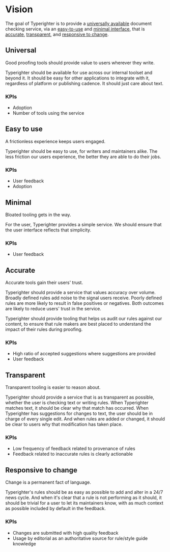 # Vision

The goal of Typerighter is to provide a [universally available](#universal) document checking service, via  an [easy-to-use](#easy-to-use) and [minimal interface](#minimal), that is [accurate](#accurate), [transparent](#transparent), and [responsive to change](#responsive-to-change).

## Universal

Good proofing tools should provide value to users wherever they write.

Typerighter should be available for use across our internal toolset and beyond it. It should be easy for other applications to integrate with it, regardless of platform or publishing cadence. It should just care about text.

### KPIs

- Adoption
- Number of tools using the service

## Easy to use

A frictionless experience keeps users engaged.

Typerighter should be easy to use, for writers and maintainers alike. The less friction our users experience, the better they are able to do their jobs.

### KPIs

- User feedback
- Adoption

## Minimal

Bloated tooling gets in the way.

For the user, Typerighter provides a simple service. We should ensure that the user interface reflects that simplicity.

### KPIs

- User feedback

## Accurate

Accurate tools gain their users' trust.

Typerighter should provide a service that values accuracy over volume. Broadly defined rules add noise to the signal users receive. Poorly defined rules are more likely to result in false positives or negatives. Both outcomes are likely to reduce users' trust in the service.

Typerighter should provide tooling that helps us audit our rules against our content, to ensure that rule makers are best placed to understand the impact of their rules during proofing.

### KPIs

- High ratio of accepted suggestions where suggestions are provided
- User feedback

## Transparent

Transparent tooling is easier to reason about.

Typerighter should provide a service that is as transparent as possible, whether the user is checking text or writing rules. When Typerighter matches text, it should be clear why that match has occurred. When Typerighter has suggestions for changes to text, the user should be in charge of every single edit. And when rules are added or changed, it should be clear to users why that modification has taken place.

### KPIs

- Low frequency of feedback related to provenance of rules
- Feedback related to inaccurate rules is clearly actionable

## Responsive to change

Change is a permanent fact of language.

Typerighter's rules should be as  easy as possible to add and alter in a 24/7 news cycle. And when it's clear that a rule is not performing as it should, it should be trivial  for a user to let its maintainers know, with as much context as possible included by default in the feedback. 

### KPIs

- Changes are submitted with high quality feedback
- Usage by editorial as an authoritative source for rule/style guide knowledge
